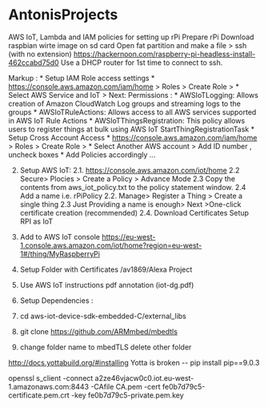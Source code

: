 # AntonisProjects
AWS IoT, Lambda and IAM policies for setting up rPi 
Prepare rPi
Download raspbian wirte image on sd card 
Open fat partition and make a file > ssh (with no extension) 
https://hackernoon.com/raspberry-pi-headless-install-462ccabd75d0
Use a DHCP router for 1st time to connect to ssh. 

 Markup : * Setup IAM Role access settings
              * https://console.aws.amazon.com/iam/home > Roles > Create Role > 
              * Select AWS Service and IoT > Next: Permissions :
                  * AWSIoTLogging:            Allows creation of Amazon CloudWatch Log groups and streaming logs to the groups
                  * AWSIoTRuleActions:        Allows access to all AWS services supported in AWS IoT Rule Actions
                  * AWSIoTThingsRegistration: This policy allows users to register things at bulk using AWS IoT StartThingRegistrationTask 
            * Setup Cross Account Access
              * https://console.aws.amazon.com/iam/home > Roles > Create Role > 
              * Select Another AWS account > Add ID number , uncheck boxes 
              * Add Policies accordingly ...
              
              
      

2. Setup AWS IoT: 
  2.1.  https://console.aws.amazon.com/iot/home
  2.2   Secure> Plocies > Create a Policy > Advance Mode 
  2.3   Copy the contents from aws_iot_policy.txt to the policy statement window. 
  2.4   Add a name i.e. rPiPolicy 
  2.2.  Manage> Register a Thing > Create a single thing
  2.3 Just Providing a name is enough> Next >One-click certificate creation (recommended)
  2.4. Download Certificates 
Setup RPI as IoT 

1. Add to AWS IoT console 
  https://eu-west-1.console.aws.amazon.com/iot/home?region=eu-west-1#/thing/MyRaspberryPi
2. Setup Folder with Certificates /av1869/Alexa Project 
3. Use AWS IoT instructions pdf annotation (iot-dg.pdf)
4. Setup Dependencies : 
5.  cd aws-iot-device-sdk-embedded-C/external_libs
6. git clone https://github.com/ARMmbed/mbedtls
7. change folder name to mbedTLS delete other folder 

http://docs.yottabuild.org/#installing
Yotta is broken --  pip install pip==9.0.3

openssl s_client -connect a2ze46vjacw0c0.iot.eu-west-1.amazonaws.com:8443 -CAfile CA.pem -cert fe0b7d79c5-certificate.pem.crt -key fe0b7d79c5-private.pem.key

